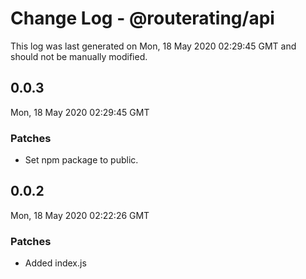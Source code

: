 # Change Log - @routerating/api

This log was last generated on Mon, 18 May 2020 02:29:45 GMT and should not be manually modified.

## 0.0.3
Mon, 18 May 2020 02:29:45 GMT

### Patches

- Set npm package to public.

## 0.0.2
Mon, 18 May 2020 02:22:26 GMT

### Patches

- Added index.js

